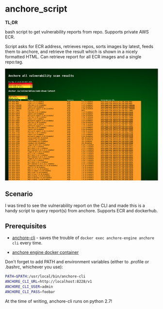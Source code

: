 # anchore_script

**TL;DR**

bash script to get vulnerability reports from repo. Supports private AWS ECR.

Script asks for ECR address, retrieves repos, sorts images by latest, feeds them to anchore, and retrieve the result which is shown in a nicely formatted HTML. Can retrieve report for all ECR images and a single repo:tag.

![Example screenshot](https://github.com/akerge/anchore_script/raw/master/img/anch_script.png "Example screenshot")

## Scenario

I was tired to see the vulnerability report on the CLI and made this is a handy script to query report(s) from anchore. Supports ECR and dockerhub.

## Prerequisites

* [anchore-cli](https://github.com/anchore/anchore-cli) - saves the trouble of `docker exec anchore-engine anchore cli` every time.

* [anchore engine docker container](https://hub.docker.com/r/anchore/anchore-engine/)

Don't forget to add PATH and environment variables (either to .profile or .bashrc, whichever you use):

```bash
PATH=$PATH:/usr/local/bin/anchore-cli
ANCHORE_CLI_URL=http://localhost:8228/v1
ANCHORE_CLI_USER=admin
ANCHORE_CLI_PASS=foobar
```

At the time of writing, anchore-cli runs on python 2.7!
